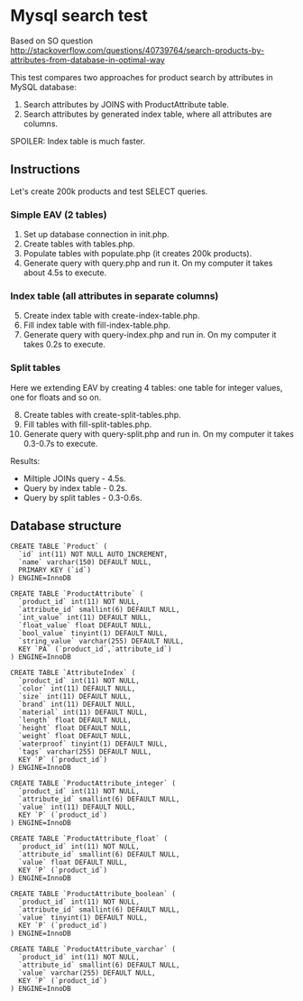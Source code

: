 # Mysql search test

Based on SO question http://stackoverflow.com/questions/40739764/search-products-by-attributes-from-database-in-optimal-way

This test compares two approaches for product search by attributes in MySQL database:

1. Search attributes by JOINS with ProductAttribute table.
2. Search attributes by generated index table, where all attributes are columns.

SPOILER: Index table is much faster.

## Instructions

Let's create 200k products and test SELECT queries.

### Simple EAV (2 tables)

1. Set up database connection in init.php.
2. Create tables with tables.php.
3. Populate tables with populate.php (it creates 200k products).
4. Generate query with query.php and run it. On my computer it takes about 4.5s to execute.

### Index table (all attributes in separate columns)

5. Create index table with create-index-table.php.
6. Fill index table with fill-index-table.php.
7. Generate query with query-index.php and run in. On my computer it takes 0.2s to execute.

### Split tables

Here we extending EAV by creating 4 tables: one table for integer values, one for floats and so on.

8. Create tables with create-split-tables.php.
9. Fill tables with fill-split-tables.php.
10. Generate query with query-split.php and run in. On my computer it takes 0.3-0.7s to execute.

Results:

 * Miltiple JOINs query - 4.5s.
 * Query by index table - 0.2s.
 * Query by split tables - 0.3-0.6s.

## Database structure

```
CREATE TABLE `Product` (
  `id` int(11) NOT NULL AUTO_INCREMENT,
  `name` varchar(150) DEFAULT NULL,
  PRIMARY KEY (`id`)
) ENGINE=InnoDB

CREATE TABLE `ProductAttribute` (
  `product_id` int(11) NOT NULL,
  `attribute_id` smallint(6) DEFAULT NULL,
  `int_value` int(11) DEFAULT NULL,
  `float_value` float DEFAULT NULL,
  `bool_value` tinyint(1) DEFAULT NULL,
  `string_value` varchar(255) DEFAULT NULL,
  KEY `PA` (`product_id`,`attribute_id`)
) ENGINE=InnoDB

CREATE TABLE `AttributeIndex` (
  `product_id` int(11) NOT NULL,
  `color` int(11) DEFAULT NULL,
  `size` int(11) DEFAULT NULL,
  `brand` int(11) DEFAULT NULL,
  `material` int(11) DEFAULT NULL,
  `length` float DEFAULT NULL,
  `height` float DEFAULT NULL,
  `weight` float DEFAULT NULL,
  `waterproof` tinyint(1) DEFAULT NULL,
  `tags` varchar(255) DEFAULT NULL,
  KEY `P` (`product_id`)
) ENGINE=InnoDB

CREATE TABLE `ProductAttribute_integer` (
  `product_id` int(11) NOT NULL,
  `attribute_id` smallint(6) DEFAULT NULL,
  `value` int(11) DEFAULT NULL,
  KEY `P` (`product_id`)
) ENGINE=InnoDB

CREATE TABLE `ProductAttribute_float` (
  `product_id` int(11) NOT NULL,
  `attribute_id` smallint(6) DEFAULT NULL,
  `value` float DEFAULT NULL,
  KEY `P` (`product_id`)
) ENGINE=InnoDB

CREATE TABLE `ProductAttribute_boolean` (
  `product_id` int(11) NOT NULL,
  `attribute_id` smallint(6) DEFAULT NULL,
  `value` tinyint(1) DEFAULT NULL,
  KEY `P` (`product_id`)
) ENGINE=InnoDB

CREATE TABLE `ProductAttribute_varchar` (
  `product_id` int(11) NOT NULL,
  `attribute_id` smallint(6) DEFAULT NULL,
  `value` varchar(255) DEFAULT NULL,
  KEY `P` (`product_id`)
) ENGINE=InnoDB
```